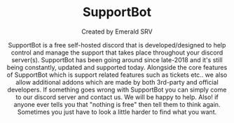 <h1 align="center">SupportBot</h1>
<p align="center">Created by Emerald SRV</p>
<p align="center"> SupportBot is a free self-hosted discord that is developed/designed to help control and manage the support that takes place throughout your discord server(s). SupportBot has been going around since late-2018 and it's still being constantly, updated and supported today. Alongside the core features of SupportBot which is support related features such as tickets etc.. we also allow additional addons which are made by both 3rd-party and official developers. If something goes wrong with SupportBot you can simply come to our discord server and contact us. We will be happy to help. Also! if anyone ever tells you that "nothing is free" then tell them to think again. Sometimes you just have to look a little harder to find what you want.</p>
